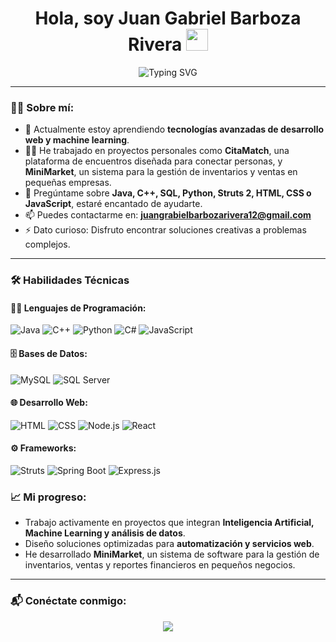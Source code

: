 <h1 align="center">Hola, soy Juan Gabriel Barboza Rivera <img src="https://media.giphy.com/media/hvRJCLFzcasrR4ia7z/giphy.gif" width="35"></h1>

<div align="center">
  
![Typing SVG](https://readme-typing-svg.herokuapp.com?font=ROBOT&size=25&color=39FF14&background=000000&center=true&vCenter=true&width=490&lines=%3E+Bienvenido+a+mi+perfil+de+GitHub;Soy+Desarrollador+Web+Full+Stack;Apasionado+por+la+tecnología+y+la+innovación)

</div>

---

### 🙋‍♂️ Sobre mí:
- 🌱 Actualmente estoy aprendiendo **tecnologías avanzadas de desarrollo web y machine learning**.  
- 👨‍💻 He trabajado en proyectos personales como **CitaMatch**, una plataforma de encuentros diseñada para conectar personas, y **MiniMarket**, un sistema para la gestión de inventarios y ventas en pequeñas empresas.  
- 💬 Pregúntame sobre **Java, C++, SQL, Python, Struts 2, HTML, CSS o JavaScript**, estaré encantado de ayudarte.  
- 📫 Puedes contactarme en: **juangrabielbarbozarivera12@gmail.com**  
- ⚡ Dato curioso: Disfruto encontrar soluciones creativas a problemas complejos.  

---

### 🛠️ Habilidades Técnicas

#### 👨‍💻 Lenguajes de Programación:
![Java](https://img.shields.io/badge/Java-ED8B00?style=for-the-badge&logo=java&logoColor=white)
![C++](https://img.shields.io/badge/C++-00599C?style=for-the-badge&logo=c%2B%2B&logoColor=white)
![Python](https://img.shields.io/badge/Python-3776AB?style=for-the-badge&logo=python&logoColor=white)
![C#](https://img.shields.io/badge/C%23-239120?style=for-the-badge&logo=c-sharp&logoColor=white)
![JavaScript](https://img.shields.io/badge/JavaScript-F7DF1E?style=for-the-badge&logo=javascript&logoColor=black)

#### 🗄️ Bases de Datos:
![MySQL](https://img.shields.io/badge/MySQL-005C84?style=for-the-badge&logo=mysql&logoColor=white)
![SQL Server](https://img.shields.io/badge/SQL%20Server-CC2927?style=for-the-badge&logo=microsoft-sql-server&logoColor=white)

#### 🌐 Desarrollo Web:
![HTML](https://img.shields.io/badge/HTML5-E34F26?style=for-the-badge&logo=html5&logoColor=white)
![CSS](https://img.shields.io/badge/CSS3-1572B6?style=for-the-badge&logo=css3&logoColor=white)
![Node.js](https://img.shields.io/badge/Node.js-339933?style=for-the-badge&logo=node.js&logoColor=white)
![React](https://img.shields.io/badge/React-20232A?style=for-the-badge&logo=react&logoColor=61DAFB)

#### ⚙️ Frameworks:
![Struts](https://img.shields.io/badge/Apache%20Struts-003140?style=for-the-badge&logo=apache&logoColor=white)
![Spring Boot](https://img.shields.io/badge/Spring%20Boot-6DB33F?style=for-the-badge&logo=spring-boot&logoColor=white)
![Express.js](https://img.shields.io/badge/Express.js-000000?style=for-the-badge&logo=express&logoColor=white)


### 📈 Mi progreso:
- Trabajo activamente en proyectos que integran **Inteligencia Artificial, Machine Learning y análisis de datos**.  
- Diseño soluciones optimizadas para **automatización y servicios web**.  
- He desarrollado **MiniMarket**, un sistema de software para la gestión de inventarios, ventas y reportes financieros en pequeños negocios.  

---

### 📬 Conéctate conmigo:
<div align="center">
  <a href="mailto:juangrabielbarbozarivera12@gmail.com"><img src="https://img.shields.io/badge/-Email-D14836?style=for-the-badge&logo=Gmail&logoColor=white"></a>
</div>

